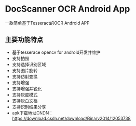 # DocScanner OCR Android App
一款简单基于Tesseract的OCR Android APP
## 主要功能特点
- 基于tesserace opencv for android开发并维护
- 支持拍照
- 支持选择识别区域
- 支持图片旋转
- 支持仿射变换
- 支持增强
- 支持增强并锐化
- 支持灰度模式
- 支持灰白文档
- 支持识别结果分享
- apk下载地址CNDN：https://download.csdn.net/download/Binary2014/12053738
